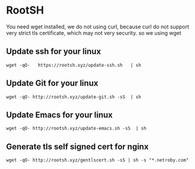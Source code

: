 # RootSH 

You need wget installed, we do not using curl, because curl do not support very strict tls certificate, which may not very security. so we using wget

## Update ssh for your linux

```
wget -qO-   https://rootsh.xyz/update-ssh.sh   | sh
```
## Update Git for your linux

```
wget -qO- http://rootsh.xyz/update-git.sh -sS  | sh
```
## Update Emacs for your linux

```
wget -qO- http://rootsh.xyz/update-emacs.sh -sS  | sh
```
## Generate tls self signed cert for nginx

```
wget -qO- http://rootsh.xyz/gentlscert.sh -sS | sh -s "*.netroby.com"
```

